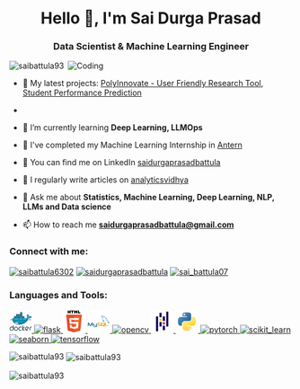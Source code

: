 <h1 align="center">Hello 👋, I'm Sai Durga Prasad</h1>
<h3 align="center">Data Scientist & Machine Learning Engineer</h3>
<img align="right" alt="Coding" width="400" src="https://cdn.dribbble.com/users/1162077/screenshots/3848914/programmer.gif">

<p align="left"> <img src="https://komarev.com/ghpvc/?username=saibattula93&label=Profile%20views&color=0e75b6&style=flat" alt="saibattula93" /> </p>

- 🔭 My latest projects: [PolyInnovate - User Friendly Research Tool](https://github.com/saibattula93/PolyInnovate), [Student Performance Prediction](https://github.com/saibattula93/Student_Performance_Prediction)
- 
- 🌱 I’m currently learning **Deep Learning, LLMOps**

- 💪 I've completed my Machine Learning Internship in [Antern](https://antern.co/)

- 🤝 You can find me on LinkedIn [saidurgaprasadbattula](https://www.linkedin.com/in/saidurgaprasadbattula/)

- 📝 I regularly write articles on [analyticsvidhya](https://www.analyticsvidhya.com/blog/author/sai7181889/)

- 💬 Ask me about **Statistics, Machine Learning, Deep Learning, NLP, LLMs and Data science**

- 📫 How to reach me **saidurgaprasadbattula@gmail.com**


<h3 align="left">Connect with me:</h3>
<p align="left">
<a href="https://twitter.com/saibattula6302" target="blank"><img align="center" src="https://raw.githubusercontent.com/rahuldkjain/github-profile-readme-generator/master/src/images/icons/Social/twitter.svg" alt="saibattula6302" height="30" width="40" /></a>
<a href="https://linkedin.com/in/saidurgaprasadbattula" target="blank"><img align="center" src="https://raw.githubusercontent.com/rahuldkjain/github-profile-readme-generator/master/src/images/icons/Social/linked-in-alt.svg" alt="saidurgaprasadbattula" height="30" width="40" /></a>
<a href="https://instagram.com/sai_battula07" target="blank"><img align="center" src="https://raw.githubusercontent.com/rahuldkjain/github-profile-readme-generator/master/src/images/icons/Social/instagram.svg" alt="sai_battula07" height="30" width="40" /></a>
</p>

<h3 align="left">Languages and Tools:</h3>
<p align="left"> <a href="https://www.docker.com/" target="_blank" rel="noreferrer"> <img src="https://raw.githubusercontent.com/devicons/devicon/master/icons/docker/docker-original-wordmark.svg" alt="docker" width="40" height="40"/> </a> <a href="https://flask.palletsprojects.com/" target="_blank" rel="noreferrer"> <img src="https://www.vectorlogo.zone/logos/pocoo_flask/pocoo_flask-icon.svg" alt="flask" width="40" height="40"/> </a> <a href="https://www.w3.org/html/" target="_blank" rel="noreferrer"> <img src="https://raw.githubusercontent.com/devicons/devicon/master/icons/html5/html5-original-wordmark.svg" alt="html5" width="40" height="40"/> </a> <a href="https://www.mysql.com/" target="_blank" rel="noreferrer"> <img src="https://raw.githubusercontent.com/devicons/devicon/master/icons/mysql/mysql-original-wordmark.svg" alt="mysql" width="40" height="40"/> </a> <a href="https://opencv.org/" target="_blank" rel="noreferrer"> <img src="https://www.vectorlogo.zone/logos/opencv/opencv-icon.svg" alt="opencv" width="40" height="40"/> </a> <a href="https://pandas.pydata.org/" target="_blank" rel="noreferrer"> <img src="https://raw.githubusercontent.com/devicons/devicon/2ae2a900d2f041da66e950e4d48052658d850630/icons/pandas/pandas-original.svg" alt="pandas" width="40" height="40"/> </a> <a href="https://www.python.org" target="_blank" rel="noreferrer"> <img src="https://raw.githubusercontent.com/devicons/devicon/master/icons/python/python-original.svg" alt="python" width="40" height="40"/> </a> <a href="https://pytorch.org/" target="_blank" rel="noreferrer"> <img src="https://www.vectorlogo.zone/logos/pytorch/pytorch-icon.svg" alt="pytorch" width="40" height="40"/> </a> <a href="https://scikit-learn.org/" target="_blank" rel="noreferrer"> <img src="https://upload.wikimedia.org/wikipedia/commons/0/05/Scikit_learn_logo_small.svg" alt="scikit_learn" width="40" height="40"/> </a> <a href="https://seaborn.pydata.org/" target="_blank" rel="noreferrer"> <img src="https://seaborn.pydata.org/_images/logo-mark-lightbg.svg" alt="seaborn" width="40" height="40"/> </a> <a href="https://www.tensorflow.org" target="_blank" rel="noreferrer"> <img src="https://www.vectorlogo.zone/logos/tensorflow/tensorflow-icon.svg" alt="tensorflow" width="40" height="40"/> </a> </p>

<p><img align="left" src="https://github-readme-stats.vercel.app/api/top-langs?username=saibattula93&show_icons=true&locale=en&layout=compact" alt="saibattula93" /></p>

<p>&nbsp;<img align="center" src="https://github-readme-stats.vercel.app/api?username=saibattula93&show_icons=true&locale=en" alt="saibattula93" /></p>

<p><img align="center" src="https://github-readme-streak-stats.herokuapp.com/?user=saibattula93&" alt="saibattula93" /></p>
